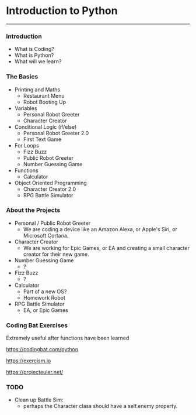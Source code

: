 # Introduction to Python
---

### Introduction
- What is Coding?
- What is Python?
- What will we learn?

### The Basics
- Printing and Maths
  - Restaurant Menu
  - Robot Booting Up
- Variables
  - Personal Robot Greeter
  - Character Creator
- Conditional Logic (if/else)
  - Personal Robot Greeter 2.0
  - First Text Game
- For Loops
  - Fizz Buzz
  - Public Robot Greeter
  - Number Guessing Game
- Functions
  - Calculator 
- Object Oriented Programming
  - Character Creator 2.0
  - RPG Battle Simulator

### About the Projects
- Personal / Public Robot Greeter
  - We are coding a device like an Amazon Alexa, or Apple's Siri, or Microsoft Cortana.
- Character Creator
  - We are working for Epic Games, or EA and creating a small character creator for their new game.
- Number Guessing Game
  - ?
- Fizz Buzz
  - ?
- Calculator
  - Part of a new OS?
  - Homework Robot
- RPG Battle Simulator
  - EA, or Epic Games

### Coding Bat Exercises
Extremely useful after functions have been learned

https://codingbat.com/python

https://exercism.io

https://projecteuler.net/

### TODO
- Clean up Battle Sim:
  - perhaps the Character class should have a self.enemy property.
